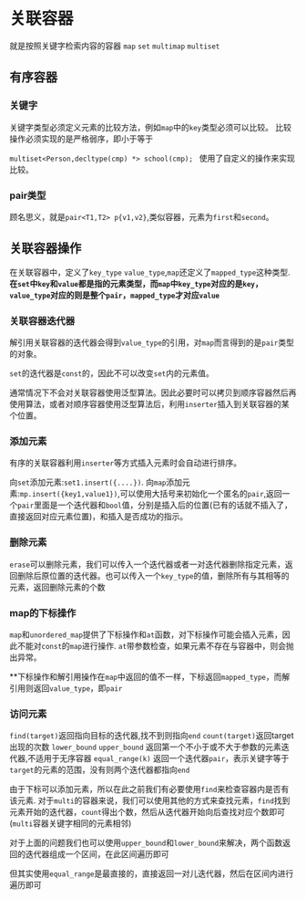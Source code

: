 # 关联容器
就是按照关键字检索内容的容器
`map` `set` `multimap` `multiset`


## 有序容器
### 关键字
关键字类型必须定义元素的比较方法，例如`map`中的`key`类型必须可以比较。
比较操作必须实现的是严格弱序，即小于等于

`multiset<Person,decltype(cmp) *> school(cmp); ` 使用了自定义的操作来实现比较。


### pair类型
顾名思义，就是`pair<T1,T2> p{v1,v2}`,类似容器，元素为`first`和`second`。


## 关联容器操作

在关联容器中，定义了`key_type` `value_type`,`map`还定义了`mapped_type`这种类型.
**在`set`中`key`和`value`都是指的元素类型，而`map`中`key_type`对应的是`key`，`value_type`对应的则是整个`pair`，`mapped_type`才对应`value`**

### 关联容器迭代器
解引用关联容器的迭代器会得到`value_type`的引用，对`map`而言得到的是`pair`类型的对象。

`set`的迭代器是`const`的，因此不可以改变`set`内的元素值。

通常情况下不会对关联容器使用泛型算法。因此必要时可以拷贝到顺序容器然后再使用算法，或者对顺序容器使用泛型算法后，利用`inserter`插入到关联容器的某个位置。

### 添加元素
有序的关联容器利用`inserter`等方式插入元素时会自动进行排序。

向`set`添加元素:`set1.insert({....})`.
向`map`添加元素:`mp.insert({key1,value1})`,可以使用大括号来初始化一个匿名的`pair`,返回一个`pair`里面是一个迭代器和`bool`值，分别是插入后的位置(已有的话就不插入了，直接返回对应元素位置)，和插入是否成功的指示。

### 删除元素
`erase`可以删除元素，我们可以传入一个迭代器或者一对迭代器删除指定元素，返回删除后原位置的迭代器。也可以传入一个`key_type`的值，删除所有与其相等的元素，返回删除元素的个数

### map的下标操作
`map`和`unordered_map`提供了下标操作和`at`函数，对下标操作可能会插入元素，因此不能对`const`的`map`进行操作.
`at`带参数检查，如果元素不存在与容器中，则会抛出异常。

**下标操作和解引用操作在`map`中返回的值不一样，下标返回`mapped_type`，而解引用则返回`value_type`，即`pair`


### 访问元素
`find(target)`返回指向目标的迭代器,找不到则指向`end`
`count(target)`返回target出现的次数
`lower_bound` `upper_bound` 返回第一个不小于或不大于参数的元素迭代器,不适用于无序容器
`equal_range(k)` 返回一个迭代器`pair`，表示关键字等于`target`的元素的范围，没有则两个迭代器都指向`end`


由于下标可以添加元素，所以在此之前我们有必要使用`find`来检查容器内是否有该元素.
对于`multi`的容器来说，我们可以使用其他的方式来查找元素，`find`找到元素开始的迭代器，`count`得出个数，然后从迭代器开始向后查找对应个数即可(`multi`容器关键字相同的元素相邻)

对于上面的问题我们也可以使用`upper_bound`和`lower_bound`来解决，两个函数返回的迭代器组成一个区间，在此区间遍历即可

但其实使用`equal_range`是最直接的，直接返回一对儿迭代器，然后在区间内进行遍历即可



